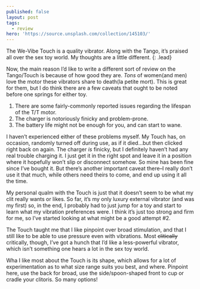 ```yaml
---
published: false
layout: post
tags:
  - review
hero: 'https://source.unsplash.com/collection/145103/'
---
```

The We-Vibe Touch is a quality vibrator. Along with the Tango, it’s praised all over the sex toy world. My thoughts are a little different.
{: .lead}

Now, the main reason I’d like to write a different sort of review on the Tango/Touch is because of how good they are. *Tons* of women(and men) love the motor these vibrators share to death(la petite mort). This is great for them, but I do think there are a few caveats that ought to be noted before one springs for either toy.
<!--break-->

1. There are some fairly-commonly reported issues regarding the lifespan of the T/T motor.
2. The charger is notoriously finicky and problem-prone.
3. The battery life might not be enough for you, and can start to wane.

I haven’t experienced either of these problems myself. My Touch has, on occasion, randomly turned off during use, as if it died…but then clicked right back on again. The charger *is* finicky, but I definitely haven’t had any real trouble charging it. I just get it in the right spot and leave it in a position where it hopefully won’t slip or disconnect somehow. So mine has been fine since I’ve bought it. But there’s another important caveat there–I really don’t use it that much, while others need theirs to come, and end up using it all the time.

My personal qualm with the Touch is just that it doesn’t seem to be what my clit really wants or likes. So far, it’s my only luxury external vibrator (and was my first) so, in the end, I probably had to just jump for a toy and start to learn what my vibration preferences were. I think it’s just too strong and firm for me, so I’ve started looking at what might be a good attempt #2.

The Touch taught me that I like pinpoint over broad stimulation, and that I still like to be able to use pressure even with vibrations. Most ~~clitically~~ critically, though, I’ve got a hunch that I’d like a less-powerful vibrator, which isn’t something one hears a lot in the sex toy world.

Wha I like most about the Touch is its shape, which allows for a lot of experimentation as to what size range suits you best, and where. Pinpoint here, use the back for broad, use the side/spoon-shaped front to cup or cradle your clitoris. So many options!